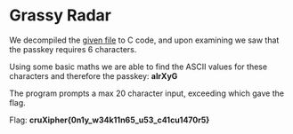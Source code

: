 # Grassy Radar

We decompiled the [given file](./chall) to C code, and upon examining we saw that the passkey requires 6 characters.

Using some basic maths we are able to find the ASCII values for these characters and therefore the passkey: **aIrXyG**

The program prompts a max 20 character input, exceeding which gave the flag.

Flag: **cruXipher{0n1y_w34k11n65_u53_c41cu1470r5}**

